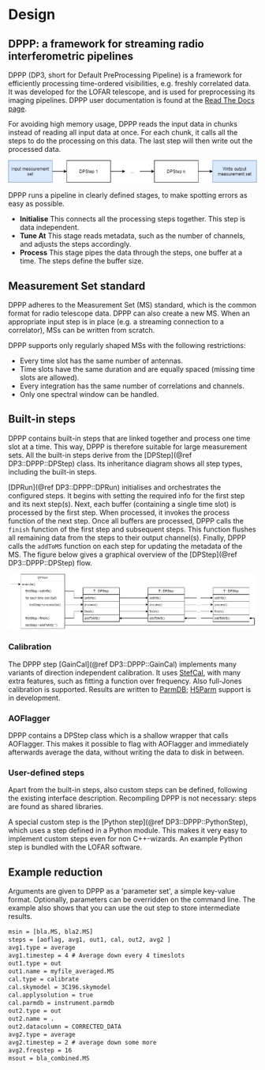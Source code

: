 # Design

## DPPP: a framework for streaming radio interferometric pipelines
DPPP (DP3, short for Default PreProcessing Pipeline) is a framework
for efficiently processing time-ordered visibilities,
e.g. freshly correlated data. It was developed for the LOFAR
telescope, and is used for preprocessing its imaging pipelines.
DPPP user documentation is found at the [Read The Docs page](../index.html).

For avoiding high memory usage, DPPP reads the input data in chunks instead of reading all input data at once. 
For each chunk, it calls all the steps to do the processing on this data. The last step will then
write out the processed data.

![High level overview of DPPP](doc/doxygen/images/diagram.png)

DPPP runs a pipeline in clearly defined stages, to make spotting
errors as easy as possible.
* **Initialise** This connects all the processing steps together. This step is data independent.
* **Tune At** This stage reads metadata, such as the number of channels, and adjusts the steps accordingly.
* **Process** This stage pipes the data through the steps, one buffer at a time. The steps define the buffer size.

## Measurement Set standard
DPPP adheres to the Measurement Set (MS) standard, which is the common format for radio telescope data. DPPP can
also create a new MS. When an appropriate input step is in
place (e.g. a streaming connection to a correlator), MSs can
be written from scratch.

DPPP supports only regularly shaped MSs with the following restrictions:
- Every time slot has the same number of antennas.
- Time slots have the same duration and are equally spaced (missing time slots are allowed).
- Every integration has the same number of correlations and channels.
- Only one spectral window can be handled.

## Built-in steps
DPPP contains built-in steps that are linked together and process one time slot at a time. This way, DPPP is therefore suitable for large measurement sets.
All the built-in steps derive from the [DPStep](@ref DP3::DPPP::DPStep) class. 
Its inheritance diagram shows all step types, including the built-in steps.

[DPRun](@ref DP3::DPPP::DPRun) initialises and orchestrates the configured steps.
It begins with setting the required info for the first step and its next step(s).
Next, each buffer (containing a single time slot) is processed by the first step.
When processed, it invokes the process function of the next step.
Once all buffers are processed, DPPP calls the `finish` function of the first step and subsequent steps. 
This function flushes all remaining data from the steps to their output channel(s).
Finally, DPPP calls the `addToMS` function on each step for updating the metadata of the MS.
The figure below gives a graphical overview of the [DPStep](@ref DP3::DPPP::DPStep) flow.

![Process flow of DPPP](doc/doxygen/images/flow.png)

### Calibration
The DPPP step [GainCal](@ref DP3::DPPP::GainCal) implements many variants of direction
independent calibration. It uses [StefCal](https://ieeexplore.ieee.org/abstract/document/6930038), with many
extra features, such as fitting a function over frequency.
Also full-Jones calibration is supported. Results are written
to [ParmDB](https://www.astron.nl/lofarwiki/doku.php?id=public:user_software:documentation:makesourcedb); [H5Parm](https://github.com/revoltek/losoto/wiki/H5parm-specifications) support is in development.

### AOFlagger
DPPP contains a DPStep class which is a shallow wrapper that calls AOFlagger.
This makes it possible to flag with AOFlagger and immediately
afterwards average the data, without writing the
data to disk in between.

### User-defined steps
Apart from the built-in steps, also custom steps can
be defined, following the existing interface description.
Recompiling DPPP is not necessary: steps are found as shared
libraries.

A special custom step is the [Python step](@ref DP3::DPPP::PythonStep), which uses a step defined in a Python module. 
This makes it very easy to implement custom steps even for non C++-wizards. An
example Python step is bundled with the LOFAR software.

## Example reduction
Arguments are given to DPPP as a 'parameter set', a simple
key-value format. Optionally, parameters can be overridden
on the command line. The example also shows that you can 
use the out step to store intermediate results.

    msin = [bla.MS, bla2.MS]
    steps = [aoflag, avg1, out1, cal, out2, avg2 ]
    avg1.type = average
    avg1.timestep = 4 # Average down every 4 timeslots
    out1.type = out
    out1.name = myfile_averaged.MS
    cal.type = calibrate
    cal.skymodel = 3C196.skymodel
    cal.applysolution = true
    cal.parmdb = instrument.parmdb
    out2.type = out
    out2.name = .
    out2.datacolumn = CORRECTED_DATA
    avg2.type = average
    avg2.timestep = 2 # average down some more
    avg2.freqstep = 16
    msout = bla_combined.MS
